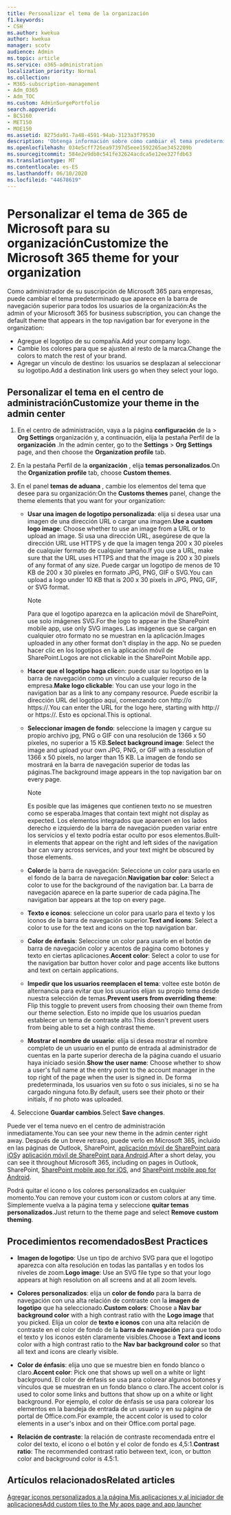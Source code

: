 ```yaml
---
title: Personalizar el tema de la organización
f1.keywords:
- CSH
ms.author: kwekua
author: kwekua
manager: scotv
audience: Admin
ms.topic: article
ms.service: o365-administration
localization_priority: Normal
ms.collection:
- M365-subscription-management
- Adm_O365
- Adm_TOC
ms.custom: AdminSurgePortfolio
search.appverid:
- BCS160
- MET150
- MOE150
ms.assetid: 8275da91-7a48-4591-94ab-3123a3f79530
description: 'Obtenga información sobre cómo cambiar el tema predeterminado de Microsoft 365 y personalizarlo para que se ajuste al logotipo o al logotipo de su compañía. '
ms.openlocfilehash: 034e5cff726ea97397d5eee1592265ae3452209b
ms.sourcegitcommit: 584e2e9db8c541fe32624acdca5e12ee327fdb63
ms.translationtype: MT
ms.contentlocale: es-ES
ms.lasthandoff: 06/10/2020
ms.locfileid: "44678619"
---
```

# <a name="customize-the-microsoft-365-theme-for-your-organization"></a><span data-ttu-id="f112d-103">Personalizar el tema de 365 de Microsoft para su organización</span><span class="sxs-lookup"><span data-stu-id="f112d-103">Customize the Microsoft 365 theme for your organization</span></span>

<span data-ttu-id="f112d-104">Como administrador de su suscripción de Microsoft 365 para empresas, puede cambiar el tema predeterminado que aparece en la barra de navegación superior para todos los usuarios de la organización:</span><span class="sxs-lookup"><span data-stu-id="f112d-104">As the admin of your Microsoft 365 for business subscription, you can change the default theme that appears in the top navigation bar for everyone in the organization:</span></span> 

- <span data-ttu-id="f112d-105">Agregue el logotipo de su compañía.</span><span class="sxs-lookup"><span data-stu-id="f112d-105">Add your company logo.</span></span>
- <span data-ttu-id="f112d-106">Cambie los colores para que se ajusten al resto de la marca.</span><span class="sxs-lookup"><span data-stu-id="f112d-106">Change the colors to match the rest of your brand.</span></span> 
- <span data-ttu-id="f112d-107">Agregar un vínculo de destino: los usuarios se desplazan al seleccionar su logotipo.</span><span class="sxs-lookup"><span data-stu-id="f112d-107">Add a destination link users go when they select your logo.</span></span> 
  
## <a name="customize-your-theme-in-the-admin-center"></a><span data-ttu-id="f112d-108">Personalizar el tema en el centro de administración</span><span class="sxs-lookup"><span data-stu-id="f112d-108">Customize your theme in the admin center</span></span>

1. <span data-ttu-id="f112d-109">En el centro de administración, vaya a la página **configuración** de la \> **Org Settings** organización y, a continuación, elija la pestaña Perfil de la **organización** .</span><span class="sxs-lookup"><span data-stu-id="f112d-109">In the admin center, go to the **Settings** \> **Org Settings** page, and then choose the **Organization profile** tab.</span></span>

2. <span data-ttu-id="f112d-110">En la pestaña Perfil de la **organización** , elija **temas personalizados**.</span><span class="sxs-lookup"><span data-stu-id="f112d-110">On the **Organization profile** tab, choose **Custom themes**.</span></span>

3. <span data-ttu-id="f112d-111">En el panel **temas de aduana** , cambie los elementos del tema que desee para su organización:</span><span class="sxs-lookup"><span data-stu-id="f112d-111">On the **Customs themes** panel, change the theme elements that you want for your organization:</span></span>
    
    - <span data-ttu-id="f112d-112">**Usar una imagen de logotipo personalizada**: elija si desea usar una imagen de una dirección URL o cargar una imagen.</span><span class="sxs-lookup"><span data-stu-id="f112d-112">**Use a custom logo image**: Choose whether to use an image from a URL or to upload an image.</span></span> <span data-ttu-id="f112d-113">Si usa una dirección URL, asegúrese de que la dirección URL use HTTPS y de que la imagen tenga 200 x 30 píxeles de cualquier formato de cualquier tamaño.</span><span class="sxs-lookup"><span data-stu-id="f112d-113">If you use a URL, make sure that the URL uses HTTPS and that the image is 200 x 30 pixels of any format of any size.</span></span> <span data-ttu-id="f112d-114">Puede cargar un logotipo de menos de 10 KB de 200 x 30 píxeles en formato JPG, PNG, GIF o SVG.</span><span class="sxs-lookup"><span data-stu-id="f112d-114">You can upload a logo under 10 KB that is 200 x 30 pixels in JPG, PNG, GIF, or SVG format.</span></span>

      > [!NOTE]
      > <span data-ttu-id="f112d-115">Para que el logotipo aparezca en la aplicación móvil de SharePoint, use solo imágenes SVG.</span><span class="sxs-lookup"><span data-stu-id="f112d-115">For the logo to appear in the SharePoint mobile app, use only SVG images.</span></span> <span data-ttu-id="f112d-116">Las imágenes que se cargan en cualquier otro formato no se muestran en la aplicación.</span><span class="sxs-lookup"><span data-stu-id="f112d-116">Images uploaded in any other format don't display in the app.</span></span> <span data-ttu-id="f112d-117">No se pueden hacer clic en los logotipos en la aplicación móvil de SharePoint.</span><span class="sxs-lookup"><span data-stu-id="f112d-117">Logos are not clickable in the SharePoint Mobile app.</span></span>

    - <span data-ttu-id="f112d-118">**Hacer que el logotipo haga clic**en: puede usar su logotipo en la barra de navegación como un vínculo a cualquier recurso de la empresa.</span><span class="sxs-lookup"><span data-stu-id="f112d-118">**Make logo clickable**: You can use your logo in the navigation bar as a link to any company resource.</span></span> <span data-ttu-id="f112d-119">Puede escribir la dirección URL del logotipo aquí, comenzando con http://o https://.</span><span class="sxs-lookup"><span data-stu-id="f112d-119">You can enter the URL for the logo here, starting with http:// or https://.</span></span> <span data-ttu-id="f112d-120">Esto es opcional.</span><span class="sxs-lookup"><span data-stu-id="f112d-120">This is optional.</span></span>

    - <span data-ttu-id="f112d-121">**Seleccionar imagen de fondo**: seleccione la imagen y cargue su propio archivo jpg, PNG o GIF con una resolución de 1366 x 50 píxeles, no superior a 15 KB.</span><span class="sxs-lookup"><span data-stu-id="f112d-121">**Select background image**: Select the image and upload your own JPG, PNG, or GIF with a resolution of 1366 x 50 pixels, no larger than 15 KB.</span></span> <span data-ttu-id="f112d-122">La imagen de fondo se mostrará en la barra de navegación superior de todas las páginas.</span><span class="sxs-lookup"><span data-stu-id="f112d-122">The background image appears in the top navigation bar on every page.</span></span>

      > [!NOTE]
      > <span data-ttu-id="f112d-123">Es posible que las imágenes que contienen texto no se muestren como se esperaba.</span><span class="sxs-lookup"><span data-stu-id="f112d-123">Images that contain text might not display as expected.</span></span> <span data-ttu-id="f112d-124">Los elementos integrados que aparecen en los lados derecho e izquierdo de la barra de navegación pueden variar entre los servicios y el texto podría estar oculto por esos elementos.</span><span class="sxs-lookup"><span data-stu-id="f112d-124">Built-in elements that appear on the right and left sides of the navigation bar can vary across services, and your text might be obscured by those elements.</span></span> 

    - <span data-ttu-id="f112d-125">**Color**de la barra de navegación: Seleccione un color para usarlo en el fondo de la barra de navegación.</span><span class="sxs-lookup"><span data-stu-id="f112d-125">**Navigation bar color**: Select a color to use for the background of the navigation bar.</span></span> <span data-ttu-id="f112d-126">La barra de navegación aparece en la parte superior de cada página.</span><span class="sxs-lookup"><span data-stu-id="f112d-126">The navigation bar appears at the top on every page.</span></span>

    - <span data-ttu-id="f112d-127">**Texto e iconos**: seleccione un color para usarlo para el texto y los iconos de la barra de navegación superior.</span><span class="sxs-lookup"><span data-stu-id="f112d-127">**Text and icons**: Select a color to use for the text and icons on the top navigation bar.</span></span>

    - <span data-ttu-id="f112d-128">**Color de énfasis**: Seleccione un color para usarlo en el botón de barra de navegación color y acentos de página como botones y texto en ciertas aplicaciones.</span><span class="sxs-lookup"><span data-stu-id="f112d-128">**Accent color**: Select a color to use for the navigation bar button hover color and page accents like buttons and text on certain applications.</span></span>

    - <span data-ttu-id="f112d-129">**Impedir que los usuarios reemplacen el tema**: voltee este botón de alternancia para evitar que los usuarios elijan su propio tema desde nuestra selección de temas.</span><span class="sxs-lookup"><span data-stu-id="f112d-129">**Prevent users from overriding theme**: Flip this toggle to prevent users from choosing their own theme from our theme selection.</span></span> <span data-ttu-id="f112d-130">Esto no impide que los usuarios puedan establecer un tema de contraste alto.</span><span class="sxs-lookup"><span data-stu-id="f112d-130">This doesn't prevent users from being able to set a high contrast theme.</span></span>

    - <span data-ttu-id="f112d-131">**Mostrar el nombre de usuario**: elija si desea mostrar el nombre completo de un usuario en el punto de entrada al administrador de cuentas en la parte superior derecha de la página cuando el usuario haya iniciado sesión.</span><span class="sxs-lookup"><span data-stu-id="f112d-131">**Show the user name**: Choose whether to show a user's full name at the entry point to the account manager in the top right of the page when the user is signed in.</span></span> <span data-ttu-id="f112d-132">De forma predeterminada, los usuarios ven su foto o sus iniciales, si no se ha cargado ninguna foto.</span><span class="sxs-lookup"><span data-stu-id="f112d-132">By default, users see their photo or their initials, if no photo was uploaded.</span></span>
    
4. <span data-ttu-id="f112d-133">Seleccione **Guardar cambios**.</span><span class="sxs-lookup"><span data-stu-id="f112d-133">Select **Save changes**.</span></span>
    
<span data-ttu-id="f112d-134">Puede ver el tema nuevo en el centro de administración inmediatamente.</span><span class="sxs-lookup"><span data-stu-id="f112d-134">You can see your new theme in the admin center right away.</span></span> <span data-ttu-id="f112d-135">Después de un breve retraso, puede verlo en Microsoft 365, incluido en las páginas de Outlook, SharePoint, [aplicación móvil de SharePoint para iOS](https://support.office.com/article/SharePoint-mobile-app-for-iOS-339402ce-16bb-4c97-9475-0c5375ccef7a)y [aplicación móvil de SharePoint para Android](https://support.office.com/article/SharePoint-mobile-app-for-Android-d875654b-fb0a-4dbe-a17a-a676cf936284).</span><span class="sxs-lookup"><span data-stu-id="f112d-135">After a short delay, you can see it throughout Microsoft 365, including on pages in Outlook, SharePoint, [SharePoint mobile app for iOS](https://support.office.com/article/SharePoint-mobile-app-for-iOS-339402ce-16bb-4c97-9475-0c5375ccef7a), and [SharePoint mobile app for Android](https://support.office.com/article/SharePoint-mobile-app-for-Android-d875654b-fb0a-4dbe-a17a-a676cf936284).</span></span>

<span data-ttu-id="f112d-136">Podrá quitar el icono o los colores personalizados en cualquier momento.</span><span class="sxs-lookup"><span data-stu-id="f112d-136">You can remove your custom icon or custom colors at any time.</span></span> <span data-ttu-id="f112d-137">Simplemente vuelva a la página tema y seleccione **quitar temas personalizados**.</span><span class="sxs-lookup"><span data-stu-id="f112d-137">Just return to the theme page and select **Remove custom theming**.</span></span>
  
## <a name="best-practices"></a><span data-ttu-id="f112d-138">Procedimientos recomendados</span><span class="sxs-lookup"><span data-stu-id="f112d-138">Best Practices</span></span>

- <span data-ttu-id="f112d-139">**Imagen de logotipo**: Use un tipo de archivo SVG para que el logotipo aparezca con alta resolución en todas las pantallas y en todos los niveles de zoom.</span><span class="sxs-lookup"><span data-stu-id="f112d-139">**Logo image**: Use an SVG file type so that your logo appears at high resolution on all screens and at all zoom levels.</span></span>

- <span data-ttu-id="f112d-140">**Colores personalizados**: elija un **color de fondo** para la barra de navegación con una alta relación de contraste con la **imagen de logotipo** que ha seleccionado.</span><span class="sxs-lookup"><span data-stu-id="f112d-140">**Custom colors**: Choose a **Nav bar background color** with a high contrast ratio with the **Logo image** that you picked.</span></span> <span data-ttu-id="f112d-141">Elija un color de **texto e iconos** con una alta relación de contraste en el color de fondo de la **barra de navegación** para que todo el texto y los iconos estén claramente visibles.</span><span class="sxs-lookup"><span data-stu-id="f112d-141">Choose a **Text and icons** color with a high contrast ratio to the **Nav bar background color** so that all text and icons are clearly visible.</span></span>

- <span data-ttu-id="f112d-142">**Color de énfasis**: elija uno que se muestre bien en fondo blanco o claro.</span><span class="sxs-lookup"><span data-stu-id="f112d-142">**Accent color**: Pick one that shows up well on a white or light background.</span></span> <span data-ttu-id="f112d-143">El color de énfasis se usa para colorear algunos botones y vínculos que se muestran en un fondo blanco o claro.</span><span class="sxs-lookup"><span data-stu-id="f112d-143">The accent color is used to color some links and buttons that show up on a white or light background.</span></span> <span data-ttu-id="f112d-144">Por ejemplo, el color de énfasis se usa para colorear los elementos en la bandeja de entrada de un usuario y en su página de portal de Office.com.</span><span class="sxs-lookup"><span data-stu-id="f112d-144">For example, the accent color is used to color elements in a user's inbox and on their Office.com portal page.</span></span> 
  
- <span data-ttu-id="f112d-145">**Relación de contraste**: la relación de contraste recomendada entre el color del texto, el icono o el botón y el color de fondo es 4,5:1.</span><span class="sxs-lookup"><span data-stu-id="f112d-145">**Contrast ratio**: The recommended contrast ratio between text, icon, or button color and background color is 4.5:1.</span></span>
  
## <a name="related-articles"></a><span data-ttu-id="f112d-146">Artículos relacionados</span><span class="sxs-lookup"><span data-stu-id="f112d-146">Related articles</span></span>

[<span data-ttu-id="f112d-147">Agregar iconos personalizados a la página Mis aplicaciones y al iniciador de aplicaciones</span><span class="sxs-lookup"><span data-stu-id="f112d-147">Add custom tiles to the My apps page and app launcher</span></span>](../manage/customize-the-app-launcher.md)
  
  
